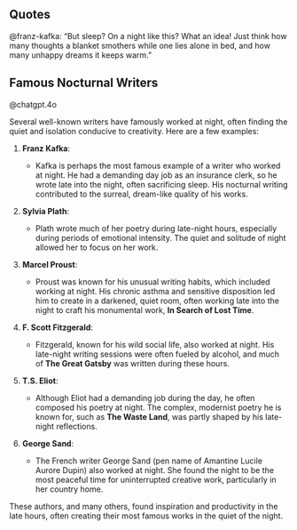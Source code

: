 
## Quotes

@franz-kafka: “But sleep? On a night like this? What an idea! Just think how many thoughts a blanket smothers while one lies alone in bed, and how many unhappy dreams it keeps warm.”

## Famous Nocturnal Writers

@chatgpt.4o

Several well-known writers have famously worked at night, often finding the quiet and isolation conducive to creativity. Here are a few examples:

1. **Franz Kafka**:
   - Kafka is perhaps the most famous example of a writer who worked at night. He had a demanding day job as an insurance clerk, so he wrote late into the night, often sacrificing sleep. His nocturnal writing contributed to the surreal, dream-like quality of his works.

2. **Sylvia Plath**:
   - Plath wrote much of her poetry during late-night hours, especially during periods of emotional intensity. The quiet and solitude of night allowed her to focus on her work.

3. **Marcel Proust**:
   - Proust was known for his unusual writing habits, which included working at night. His chronic asthma and sensitive disposition led him to create in a darkened, quiet room, often working late into the night to craft his monumental work, **In Search of Lost Time**.

4. **F. Scott Fitzgerald**:
   - Fitzgerald, known for his wild social life, also worked at night. His late-night writing sessions were often fueled by alcohol, and much of **The Great Gatsby** was written during these hours.

5. **T.S. Eliot**:
   - Although Eliot had a demanding job during the day, he often composed his poetry at night. The complex, modernist poetry he is known for, such as **The Waste Land**, was partly shaped by his late-night reflections.

6. **George Sand**:
   - The French writer George Sand (pen name of Amantine Lucile Aurore Dupin) also worked at night. She found the night to be the most peaceful time for uninterrupted creative work, particularly in her country home.

These authors, and many others, found inspiration and productivity in the late hours, often creating their most famous works in the quiet of the night.